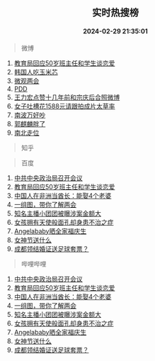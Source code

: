 <div align="center"><h2>实时热搜榜</h2><h4>2024-02-29 21:35:01</h4></div>

> 微博  

1. [教育局回应50岁班主任和学生谈恋爱](https://s.weibo.com/weibo?q=%23%E6%95%99%E8%82%B2%E5%B1%80%E5%9B%9E%E5%BA%9450%E5%B2%81%E7%8F%AD%E4%B8%BB%E4%BB%BB%E5%92%8C%E5%AD%A6%E7%94%9F%E8%B0%88%E6%81%8B%E7%88%B1%23&t=31&band_rank=1&Refer=top)<br />
2. [韩国人吃玉米芯](https://s.weibo.com/weibo?q=%E9%9F%A9%E5%9B%BD%E4%BA%BA%E5%90%83%E7%8E%89%E7%B1%B3%E8%8A%AF&t=31&band_rank=2&Refer=top)<br />
3. [微观两会](https://s.weibo.com/weibo?q=%23%E5%BE%AE%E8%A7%82%E4%B8%A4%E4%BC%9A%23&t=31&band_rank=3&Refer=top)<br />
4. [PDD](https://s.weibo.com/weibo?q=PDD&t=31&band_rank=4&Refer=top)<br />
5. [王力宏点赞十几年前和宗庆后合照微博](https://s.weibo.com/weibo?q=%23%E7%8E%8B%E5%8A%9B%E5%AE%8F%E7%82%B9%E8%B5%9E%E5%8D%81%E5%87%A0%E5%B9%B4%E5%89%8D%E5%92%8C%E5%AE%97%E5%BA%86%E5%90%8E%E5%90%88%E7%85%A7%E5%BE%AE%E5%8D%9A%23&t=31&band_rank=5&Refer=top)<br />
6. [女子吐槽花1588元请跟拍成片太草率](https://s.weibo.com/weibo?q=%23%E5%A5%B3%E5%AD%90%E5%90%90%E6%A7%BD%E8%8A%B11588%E5%85%83%E8%AF%B7%E8%B7%9F%E6%8B%8D%E6%88%90%E7%89%87%E5%A4%AA%E8%8D%89%E7%8E%87%23&t=31&band_rank=6&Refer=top)<br />
7. [南波万好吵](https://s.weibo.com/weibo?q=%E5%8D%97%E6%B3%A2%E4%B8%87%E5%A5%BD%E5%90%B5&t=31&band_rank=7&Refer=top)<br />
8. [郭麒麟胖了](https://s.weibo.com/weibo?q=%23%E9%83%AD%E9%BA%92%E9%BA%9F%E8%83%96%E4%BA%86%23&t=31&band_rank=8&Refer=top)<br />
9. [南北走位](https://s.weibo.com/weibo?q=%E5%8D%97%E5%8C%97%E8%B5%B0%E4%BD%8D&t=31&band_rank=9&Refer=top)<br />

> 知乎  


> 百度  

1. [中共中央政治局召开会议](https://www.baidu.com/s?wd=%E4%B8%AD%E5%85%B1%E4%B8%AD%E5%A4%AE%E6%94%BF%E6%B2%BB%E5%B1%80%E5%8F%AC%E5%BC%80%E4%BC%9A%E8%AE%AE&sa=fyb_news&rsv_dl=fyb_news)<br />
2. [教育局回应50岁班主任和学生谈恋爱](https://www.baidu.com/s?wd=%E6%95%99%E8%82%B2%E5%B1%80%E5%9B%9E%E5%BA%9450%E5%B2%81%E7%8F%AD%E4%B8%BB%E4%BB%BB%E5%92%8C%E5%AD%A6%E7%94%9F%E8%B0%88%E6%81%8B%E7%88%B1&sa=fyb_news&rsv_dl=fyb_news)<br />
3. [中国人在非洲当酋长：能娶4个老婆](https://www.baidu.com/s?wd=%E4%B8%AD%E5%9B%BD%E4%BA%BA%E5%9C%A8%E9%9D%9E%E6%B4%B2%E5%BD%93%E9%85%8B%E9%95%BF%EF%BC%9A%E8%83%BD%E5%A8%B64%E4%B8%AA%E8%80%81%E5%A9%86&sa=fyb_news&rsv_dl=fyb_news)<br />
4. [一组图，带你了解两会](https://www.baidu.com/s?wd=%E4%B8%80%E7%BB%84%E5%9B%BE%EF%BC%8C%E5%B8%A6%E4%BD%A0%E4%BA%86%E8%A7%A3%E4%B8%A4%E4%BC%9A&sa=fyb_news&rsv_dl=fyb_news)<br />
5. [知名主播小团团被曝涉案金额大](https://www.baidu.com/s?wd=%E7%9F%A5%E5%90%8D%E4%B8%BB%E6%92%AD%E5%B0%8F%E5%9B%A2%E5%9B%A2%E8%A2%AB%E6%9B%9D%E6%B6%89%E6%A1%88%E9%87%91%E9%A2%9D%E5%A4%A7&sa=fyb_news&rsv_dl=fyb_news)<br />
6. [女孩拥有天使般面孔却身患不治之症](https://www.baidu.com/s?wd=%E5%A5%B3%E5%AD%A9%E6%8B%A5%E6%9C%89%E5%A4%A9%E4%BD%BF%E8%88%AC%E9%9D%A2%E5%AD%94%E5%8D%B4%E8%BA%AB%E6%82%A3%E4%B8%8D%E6%B2%BB%E4%B9%8B%E7%97%87&sa=fyb_news&rsv_dl=fyb_news)<br />
7. [Angelababy晒全家福庆生](https://www.baidu.com/s?wd=Angelababy%E6%99%92%E5%85%A8%E5%AE%B6%E7%A6%8F%E5%BA%86%E7%94%9F&sa=fyb_news&rsv_dl=fyb_news)<br />
8. [女神节送什么](https://www.baidu.com/s?wd=%E5%A5%B3%E7%A5%9E%E8%8A%82%E9%80%81%E4%BB%80%E4%B9%88&sa=fyb_news&rsv_dl=fyb_news)<br />
9. [成都领结婚证送足球套票？](https://www.baidu.com/s?wd=%E6%88%90%E9%83%BD%E9%A2%86%E7%BB%93%E5%A9%9A%E8%AF%81%E9%80%81%E8%B6%B3%E7%90%83%E5%A5%97%E7%A5%A8%EF%BC%9F&sa=fyb_news&rsv_dl=fyb_news)<br />

> 哔哩哔哩  

1. [中共中央政治局召开会议](https://www.baidu.com/s?wd=%E4%B8%AD%E5%85%B1%E4%B8%AD%E5%A4%AE%E6%94%BF%E6%B2%BB%E5%B1%80%E5%8F%AC%E5%BC%80%E4%BC%9A%E8%AE%AE&sa=fyb_news&rsv_dl=fyb_news)<br />
2. [教育局回应50岁班主任和学生谈恋爱](https://www.baidu.com/s?wd=%E6%95%99%E8%82%B2%E5%B1%80%E5%9B%9E%E5%BA%9450%E5%B2%81%E7%8F%AD%E4%B8%BB%E4%BB%BB%E5%92%8C%E5%AD%A6%E7%94%9F%E8%B0%88%E6%81%8B%E7%88%B1&sa=fyb_news&rsv_dl=fyb_news)<br />
3. [中国人在非洲当酋长：能娶4个老婆](https://www.baidu.com/s?wd=%E4%B8%AD%E5%9B%BD%E4%BA%BA%E5%9C%A8%E9%9D%9E%E6%B4%B2%E5%BD%93%E9%85%8B%E9%95%BF%EF%BC%9A%E8%83%BD%E5%A8%B64%E4%B8%AA%E8%80%81%E5%A9%86&sa=fyb_news&rsv_dl=fyb_news)<br />
4. [一组图，带你了解两会](https://www.baidu.com/s?wd=%E4%B8%80%E7%BB%84%E5%9B%BE%EF%BC%8C%E5%B8%A6%E4%BD%A0%E4%BA%86%E8%A7%A3%E4%B8%A4%E4%BC%9A&sa=fyb_news&rsv_dl=fyb_news)<br />
5. [知名主播小团团被曝涉案金额大](https://www.baidu.com/s?wd=%E7%9F%A5%E5%90%8D%E4%B8%BB%E6%92%AD%E5%B0%8F%E5%9B%A2%E5%9B%A2%E8%A2%AB%E6%9B%9D%E6%B6%89%E6%A1%88%E9%87%91%E9%A2%9D%E5%A4%A7&sa=fyb_news&rsv_dl=fyb_news)<br />
6. [女孩拥有天使般面孔却身患不治之症](https://www.baidu.com/s?wd=%E5%A5%B3%E5%AD%A9%E6%8B%A5%E6%9C%89%E5%A4%A9%E4%BD%BF%E8%88%AC%E9%9D%A2%E5%AD%94%E5%8D%B4%E8%BA%AB%E6%82%A3%E4%B8%8D%E6%B2%BB%E4%B9%8B%E7%97%87&sa=fyb_news&rsv_dl=fyb_news)<br />
7. [Angelababy晒全家福庆生](https://www.baidu.com/s?wd=Angelababy%E6%99%92%E5%85%A8%E5%AE%B6%E7%A6%8F%E5%BA%86%E7%94%9F&sa=fyb_news&rsv_dl=fyb_news)<br />
8. [女神节送什么](https://www.baidu.com/s?wd=%E5%A5%B3%E7%A5%9E%E8%8A%82%E9%80%81%E4%BB%80%E4%B9%88&sa=fyb_news&rsv_dl=fyb_news)<br />
9. [成都领结婚证送足球套票？](https://www.baidu.com/s?wd=%E6%88%90%E9%83%BD%E9%A2%86%E7%BB%93%E5%A9%9A%E8%AF%81%E9%80%81%E8%B6%B3%E7%90%83%E5%A5%97%E7%A5%A8%EF%BC%9F&sa=fyb_news&rsv_dl=fyb_news)<br />
